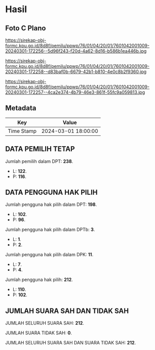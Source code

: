 # Hasil

## Foto C Plano

https://sirekap-obj-formc.kpu.go.id/8d8f/pemilu/ppwp/76/01/04/20/01/7601042001009-20240301-172256--5d96f243-f20d-4a62-8d16-b586b1ea446b.jpg

https://sirekap-obj-formc.kpu.go.id/8d8f/pemilu/ppwp/76/01/04/20/01/7601042001009-20240301-172258--d83baf0b-6679-42b1-b810-4e0c8b2f9360.jpg

https://sirekap-obj-formc.kpu.go.id/8d8f/pemilu/ppwp/76/01/04/20/01/7601042001009-20240301-172257--4ca2e374-4b79-46e3-861f-55fc9a059813.jpg


## Metadata

| Key        | Value               |
| ---------- | ------------------- |
| Time Stamp | 2024-03-01 18:00:00 |


## DATA PEMILIH TETAP

Jumlah pemilih dalam DPT: **238**.
 * L: **122**.
 * P: **116**.

## DATA PENGGUNA HAK PILIH

Jumlah pengguna hak pilih dalam DPT: **198**.
 * L: **102**.
 * P: **96**.

Jumlah pengguna hak pilih dalam DPTb: **3**.
 * L: **1**.
 * P: **2**.

Jumlah pengguna hak pilih dalam DPK: **11**.
 * L: **7**.
 * P: **4**.

Jumlah pengguna hak pilih: **212**.
 * L: **110**.
 * P: **102**.

## JUMLAH SUARA SAH DAN TIDAK SAH

JUMLAH SELURUH SUARA SAH: **212**.

JUMLAH SUARA TIDAK SAH: **0**.

JUMLAH SELURUH SUARA SAH DAN SUARA TIDAK SAH: **212**.


